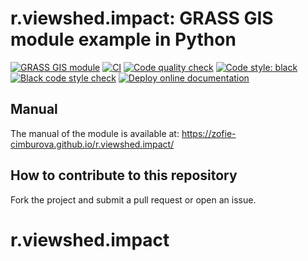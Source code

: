 # r.viewshed.impact: GRASS GIS module example in Python

[![GRASS GIS module](https://img.shields.io/badge/GRASS%20GIS-module-%23009000)](https://grass.osgeo.org/)
[![CI](https://github.com/zofie-cimburova/r.viewshed.impact/workflows/CI/badge.svg)](https://github.com/zofie-cimburova/r.viewshed.impact/actions?query=workflow%3A%22CI%22)
[![Code quality check](https://github.com/zofie-cimburova/r.viewshed.impact/workflows/Code%20quality%20check/badge.svg)](https://github.com/zofie-cimburova/r.viewshed.impact/actions?query=workflow%3A%22Code%20quality%20check%22)
[![Code style: black](https://img.shields.io/badge/code%20style-black-000000.svg)](https://github.com/psf/black)
[![Black code style check](https://github.com/zofie-cimburova/r.viewshed.impact/workflows/Black%20code%20style%20check/badge.svg)](https://github.com/zofie-cimburova/r.viewshed.impact/actions?query=workflow%3A%22Black%20code%20style%20check%22)
[![Deploy online documentation](https://github.com/zofie-cimburova/r.viewshed.impact/workflows/Deploy%20online%20documentation/badge.svg)](https://github.com/zofie-cimburova/r.viewshed.impact/actions?query=workflow%3A%22Deploy%20online%20documentation%22)


## Manual

The manual of the module is available at:
https://zofie-cimburova.github.io/r.viewshed.impact/

## How to contribute to this repository

Fork the project and submit a pull request or open an issue.
# r.viewshed.impact
